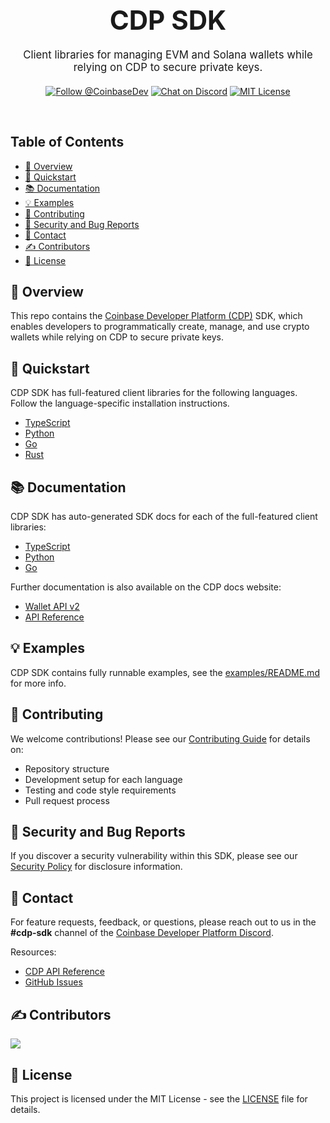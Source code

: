 <div align="center">
  <h1 style="font-size: 3em; margin-bottom: 20px;">
    CDP SDK
  </h1>

  <p style="font-size: 1.2em; max-width: 600px; margin: 0 auto 20px;">
    Client libraries for managing EVM and Solana wallets while relying on CDP to secure private keys.
  </p>

[![Follow @CoinbaseDev](https://img.shields.io/twitter/follow/CoinbaseDev.svg?style=social)](https://x.com/CoinbaseDev)
[![Chat on Discord](https://img.shields.io/badge/Chat%20on-Discord-5865F2?style=flat-square&logo=discord&logoColor=white)](https://discord.gg/invite/cdp)
[![MIT License](https://img.shields.io/badge/license-MIT-0052FF?style=flat-square)](https://github.com/coinbase/cdp-sdk/blob/main/LICENSE.md)

</div>

<br />

## Table of Contents

- [📖 Overview](#-overview)
- [🚀 Quickstart](#-quickstart)
- [📚 Documentation](#-documentation)
- [💡 Examples](#-examples)
- [🤝 Contributing](#-contributing)
- [🚨 Security and Bug Reports](#-security-and-bug-reports)
- [📧 Contact](#-contact)
- [✍️ Contributors](#-contributors)
- [📝 License](#-license)

## 📖 Overview

This repo contains the [Coinbase Developer Platform (CDP)](https://docs.cdp.coinbase.com/) SDK, which enables developers to programmatically create, manage, and use crypto wallets while relying on CDP to secure private keys.

## 🚀 Quickstart

CDP SDK has full-featured client libraries for the following languages. Follow the language-specific installation instructions.

- [TypeScript](./typescript)
- [Python](./python)
- [Go](./go)
- [Rust](./rust)

## 📚 Documentation

CDP SDK has auto-generated SDK docs for each of the full-featured client libraries:

- [TypeScript](https://coinbase.github.io/cdp-sdk/typescript)
- [Python](https://coinbase.github.io/cdp-sdk/python)
- [Go](https://coinbase.github.io/cdp-sdk/go)

Further documentation is also available on the CDP docs website:

- [Wallet API v2](https://docs.cdp.coinbase.com/wallet-api-v2/docs/welcome)
- [API Reference](https://docs.cdp.coinbase.com/api-v2/docs/welcome)

## 💡 Examples

CDP SDK contains fully runnable examples, see the [examples/README.md](./examples/README.md) for more info.

## 🤝 Contributing

We welcome contributions! Please see our [Contributing Guide](CONTRIBUTING.md) for details on:

- Repository structure
- Development setup for each language
- Testing and code style requirements
- Pull request process

## 🚨 Security and Bug Reports

If you discover a security vulnerability within this SDK, please see our [Security Policy](SECURITY.md) for disclosure information.

## 📧 Contact

For feature requests, feedback, or questions, please reach out to us in the
**#cdp-sdk** channel of the [Coinbase Developer Platform Discord](https://discord.com/invite/cdp).

Resources:

- [CDP API Reference](https://docs.cdp.coinbase.com/api-v2/docs/welcome)
- [GitHub Issues](https://github.com/coinbase/cdp-sdk/issues)

## ✍ Contributors

<a href="https://github.com/coinbase/cdp-sdk/graphs/contributors">
  <img src="https://contrib.rocks/image?repo=coinbase/cdp-sdk" />
</a>

## 📝 License

This project is licensed under the MIT License - see the [LICENSE](LICENSE.md) file for details.
